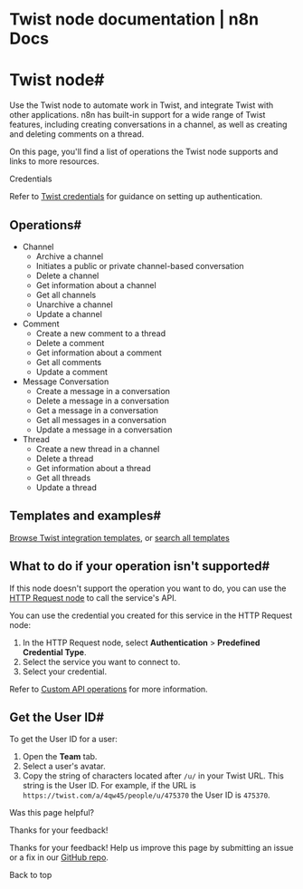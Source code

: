 # Twist node documentation | n8n Docs

[ ](https://github.com/n8n-io/n8n-docs/edit/main/docs/integrations/builtin/app-nodes/n8n-nodes-base.twist.md "Edit this page")

# Twist node#

Use the Twist node to automate work in Twist, and integrate Twist with other applications. n8n has built-in support for a wide range of Twist features, including creating conversations in a channel, as well as creating and deleting comments on a thread. 

On this page, you'll find a list of operations the Twist node supports and links to more resources.

Credentials

Refer to [Twist credentials](../../credentials/twist/) for guidance on setting up authentication. 

## Operations#

  * Channel
    * Archive a channel
    * Initiates a public or private channel-based conversation
    * Delete a channel
    * Get information about a channel
    * Get all channels
    * Unarchive a channel
    * Update a channel
  * Comment
    * Create a new comment to a thread
    * Delete a comment
    * Get information about a comment
    * Get all comments
    * Update a comment
  * Message Conversation
    * Create a message in a conversation
    * Delete a message in a conversation
    * Get a message in a conversation
    * Get all messages in a conversation
    * Update a message in a conversation
  * Thread
    * Create a new thread in a channel
    * Delete a thread
    * Get information about a thread
    * Get all threads
    * Update a thread

## Templates and examples#

[Browse Twist integration templates](https://n8n.io/integrations/twist/), or [search all templates](https://n8n.io/workflows/)

## What to do if your operation isn't supported#

If this node doesn't support the operation you want to do, you can use the [HTTP Request node](../../core-nodes/n8n-nodes-base.httprequest/) to call the service's API.

You can use the credential you created for this service in the HTTP Request node: 

  1. In the HTTP Request node, select **Authentication** > **Predefined Credential Type**.
  2. Select the service you want to connect to.
  3. Select your credential.

Refer to [Custom API operations](../../../custom-operations/) for more information.

## Get the User ID#

To get the User ID for a user:

  1. Open the **Team** tab.
  2. Select a user's avatar.
  3. Copy the string of characters located after `/u/` in your Twist URL. This string is the User ID. For example, if the URL is `https://twist.com/a/4qw45/people/u/475370` the User ID is `475370`.

Was this page helpful? 

Thanks for your feedback! 

Thanks for your feedback! Help us improve this page by submitting an issue or a fix in our [GitHub repo](https://github.com/n8n-io/n8n-docs). 

Back to top